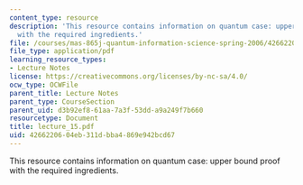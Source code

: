 ```yaml
---
content_type: resource
description: 'This resource contains information on quantum case: upper bound proof
  with the required ingredients.'
file: /courses/mas-865j-quantum-information-science-spring-2006/4266220604eb311dbba4869e942bcd67_lecture_15.pdf
file_type: application/pdf
learning_resource_types:
- Lecture Notes
license: https://creativecommons.org/licenses/by-nc-sa/4.0/
ocw_type: OCWFile
parent_title: Lecture Notes
parent_type: CourseSection
parent_uid: d3b92ef8-61aa-7a3f-53dd-a9a249f7b660
resourcetype: Document
title: lecture_15.pdf
uid: 42662206-04eb-311d-bba4-869e942bcd67
---
```

This resource contains information on quantum case: upper bound proof with the required ingredients.
